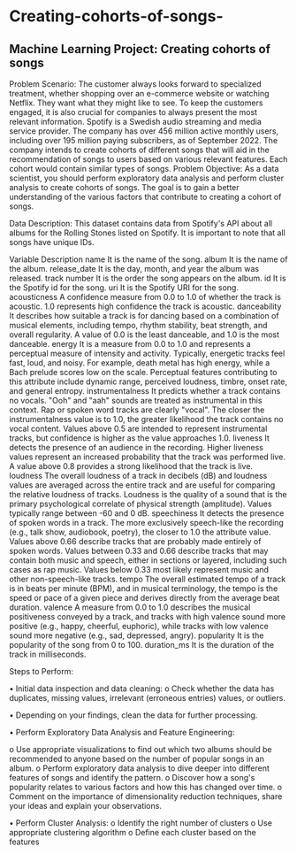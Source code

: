 # Creating-cohorts-of-songs-
## Machine Learning Project: Creating cohorts of songs

Problem Scenario: The customer always looks forward to specialized treatment, whether shopping over an e-commerce website or watching Netflix. They want what they might like to see. To keep the customers engaged, it is also crucial for companies to always present the most relevant information. Spotify is a Swedish audio streaming and media service provider. The company has over 456 million active monthly users, including over 195 million paying subscribers, as of September 2022. The company intends to create cohorts of different songs that will aid in the recommendation of songs to users based on various relevant features. Each cohort would contain similar types of songs.
Problem Objective: 
As a data scientist, you should perform exploratory data analysis and perform cluster analysis to create cohorts of songs. The goal is to gain a better understanding of the various factors that contribute to creating a cohort of songs.

Data Description:
This dataset contains data from Spotify's API about all albums for the Rolling Stones listed on Spotify. It is important to note that all songs have unique IDs.


Variable 	Description
name	It is the name of the song.
album	It is the name of the album.
release_date	It is the day, month, and year the album was released.
track number	It is the order the song appears on the album.
id	It is the Spotify id for the song.
uri	It is the Spotify URI for the song.
acousticness	A confidence measure from 0.0 to 1.0 of whether the track is acoustic. 1.0 represents high confidence the track is acoustic.
danceability	It describes how suitable a track is for dancing based on a combination of musical elements, including tempo, rhythm stability, beat strength, and overall regularity. A value of 0.0 is the least danceable, and 1.0 is the most danceable.
energy	It is a measure from 0.0 to 1.0 and represents a perceptual measure of intensity and activity. Typically, energetic tracks feel fast, loud, and noisy. For example, death metal has high energy, while a Bach prelude scores low on the scale. Perceptual features contributing to this attribute include dynamic range, perceived loudness, timbre, onset rate, and general entropy.
instrumentalness	It predicts whether a track contains no vocals. "Ooh" and "aah" sounds are treated as instrumental in this context. Rap or spoken word tracks are clearly "vocal". The closer the instrumentalness value is to 1.0, the greater likelihood the track contains no vocal content. Values above 0.5 are intended to represent instrumental tracks, but confidence is higher as the value approaches 1.0.
liveness	It detects the presence of an audience in the recording. Higher liveness values represent an increased probability that the track was performed live. A value above 0.8 provides a strong likelihood that the track is live.
loudness	The overall loudness of a track in decibels (dB) and loudness values are averaged across the entire track and are useful for comparing the relative loudness of tracks. Loudness is the quality of a sound that is the primary psychological correlate of physical strength (amplitude). Values typically range between -60 and 0 dB.
speechiness	It detects the presence of spoken words in a track. The more exclusively speech-like the recording (e.g., talk show, audiobook, poetry), the closer to 1.0 the attribute value. Values above 0.66 describe tracks that are probably made entirely of spoken words. Values between 0.33 and 0.66 describe tracks that may contain both music and speech, either in sections or layered, including such cases as rap music. Values below 0.33 most likely represent music and other non-speech-like tracks.
tempo	The overall estimated tempo of a track is in beats per minute (BPM), and in musical terminology, the tempo is the speed or pace of a given piece and derives directly from the average beat duration.
valence	A measure from 0.0 to 1.0 describes the musical positiveness conveyed by a track, and tracks with high valence sound more positive (e.g., happy, cheerful, euphoric), while tracks with low valence sound more negative (e.g., sad, depressed, angry).
popularity	It is the popularity of the song from 0 to 100.
duration_ms	It is the duration of the track in milliseconds.

Steps to Perform:

•	Initial data inspection and data cleaning:
o	Check whether the data has duplicates, missing values, irrelevant (erroneous entries) values, or outliers.

•	Depending on your findings, clean the data for further processing.

•	Perform Exploratory Data Analysis and Feature Engineering:

o	Use appropriate visualizations to find out which two albums should be recommended to anyone based on the number of popular songs in an album.
o	Perform exploratory data analysis to dive deeper into different features of songs and identify the pattern.
o	Discover how a song's popularity relates to various factors and how this has changed over time.
o	Comment on the importance of dimensionality reduction techniques, share your ideas and explain your observations.

•	Perform Cluster Analysis:
o	Identify the right number of clusters
o	Use appropriate clustering algorithm
o	Define each cluster based on the features
